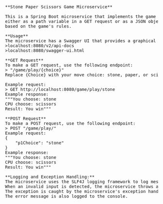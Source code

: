 <pre>
**Stone Paper Scissors Game Microservice**

This is a Spring Boot microservice that implements the game of Stone Paper Scissors. The microservice allows Player 1 to choose their move (stone, paper, or scissors)
either as a path variable in a GET request or as a JSON object in a POST request. The microservice generates a random move for Player 2 and determines the winner 
based on the game's rules.

**Usage**
The microservice has a Swagger UI that provides a graphical interface for testing the API.
>localhost:8080/v2/api-docs
>localhost:8080/swagger-ui.html

**GET Request**
To make a GET request, use the following endpoint:
> "/game/play/{choice}"
Replace {Choice} with your move choice: stone, paper, or scissors.

Example request:
> GET http://localhost:8080/game/play/stone
Example response:
"""You choose: stone
CPU choose: scissors
Result: You win"""

**POST Request**
To make a POST request, use the following endpoint:
> POST "/game/play/"
Example request:
{
    "p1Choice": "stone"
}
Example response:
"""You choose: stone
CPU choose: scissors
Result: You win"""

**Logging and Exception Handling:**
The microservice uses the SLF4J logging framework to log messages to the console. 
When an invalid input is detected, the microservice throws an InvalidInputException with a message indicating the invalid input. 
The exception is caught by the microservice's exception handler, which returns an error response with a message indicating the error. 
The error message is also logged to the console.
</pre>
